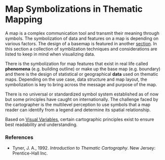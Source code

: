 # Map Symbolizations in Thematic Mapping
A map is a complex communication tool and transmit their meaning through symbols. The symbolization of data and features on a map is depending on various factors. The design of a basemap is featured in another [section](/Guide/basemap.html). In this section a collection of symbilzation techniques and considerations are listed to keep in mind when visualizing data. 

There is the symbolization for map features that exist in real life called **phenomena** (e.g. building outline) or make up the base map (e.g. boundary) and there is the design of statistical or geographical **data** used on thematic maps. Depending on the use case, data structure and map layout, the symbolization is key to bring across the message and purpose of the map. 

There is no universal or standardized symbol system established as of now but some principles have caught on internationally. The challenge faced by the cartographer is the multilevel perception to use symbols that a map reader can identify from a legend and determine its spatial relationship. 

Based on [Visual Variables](/Guide/visvar.html), certain cartographic principles exist to ensure best readability and understanding. 


### References 
- Tyner, J. A., 1992. *Introduction to Thematic Cartography*. New Jersey: Prentice-Hall Inc. 